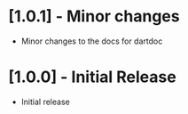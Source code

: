# [1.0.1] - Minor changes

* Minor changes to the docs for dartdoc

# [1.0.0] - Initial Release

* Initial release
